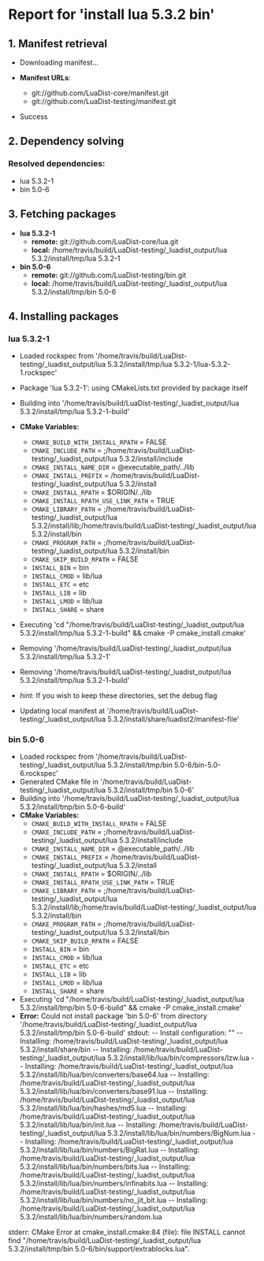 # Report for 'install lua 5.3.2 bin'


## 1. Manifest retrieval

- Downloading manifest...

- **Manifest URLs**:
    - git://github.com/LuaDist-core/manifest.git
    - git://github.com/LuaDist-testing/manifest.git
- Success

## 2. Dependency solving


### Resolved dependencies:
- lua 5.3.2-1
- bin 5.0-6

## 3. Fetching packages

- **lua 5.3.2-1**
    - **remote:** git://github.com/LuaDist-core/lua.git
    - **local:** /home/travis/build/LuaDist-testing/_luadist_output/lua 5.3.2/install/tmp/lua 5.3.2-1
- **bin 5.0-6**
    - **remote:** git://github.com/LuaDist-testing/bin.git
    - **local:** /home/travis/build/LuaDist-testing/_luadist_output/lua 5.3.2/install/tmp/bin 5.0-6

## 4. Installing packages


### lua 5.3.2-1
- Loaded rockspec from '/home/travis/build/LuaDist-testing/_luadist_output/lua 5.3.2/install/tmp/lua 5.3.2-1/lua-5.3.2-1.rockspec'
- Package 'lua 5.3.2-1': using CMakeLists.txt provided by package itself
- Building into '/home/travis/build/LuaDist-testing/_luadist_output/lua 5.3.2/install/tmp/lua 5.3.2-1-build'
- **CMake Variables:**
    - `CMAKE_BUILD_WITH_INSTALL_RPATH` = FALSE
    - `CMAKE_INCLUDE_PATH` = ;/home/travis/build/LuaDist-testing/_luadist_output/lua 5.3.2/install/include
    - `CMAKE_INSTALL_NAME_DIR` = @executable_path/../lib
    - `CMAKE_INSTALL_PREFIX` = /home/travis/build/LuaDist-testing/_luadist_output/lua 5.3.2/install
    - `CMAKE_INSTALL_RPATH` = $ORIGIN/../lib
    - `CMAKE_INSTALL_RPATH_USE_LINK_PATH` = TRUE
    - `CMAKE_LIBRARY_PATH` = ;/home/travis/build/LuaDist-testing/_luadist_output/lua 5.3.2/install/lib;/home/travis/build/LuaDist-testing/_luadist_output/lua 5.3.2/install/bin
    - `CMAKE_PROGRAM_PATH` = ;/home/travis/build/LuaDist-testing/_luadist_output/lua 5.3.2/install/bin
    - `CMAKE_SKIP_BUILD_RPATH` = FALSE
    - `INSTALL_BIN` = bin
    - `INSTALL_CMOD` = lib/lua
    - `INSTALL_ETC` = etc
    - `INSTALL_LIB` = lib
    - `INSTALL_LMOD` = lib/lua
    - `INSTALL_SHARE` = share
- Executing 'cd "/home/travis/build/LuaDist-testing/_luadist_output/lua 5.3.2/install/tmp/lua 5.3.2-1-build" && cmake -P cmake_install.cmake'
- Removing '/home/travis/build/LuaDist-testing/_luadist_output/lua 5.3.2/install/tmp/lua 5.3.2-1'
- Removing '/home/travis/build/LuaDist-testing/_luadist_output/lua 5.3.2/install/tmp/lua 5.3.2-1-build'

- *hint:* If you wish to keep these directories, set the debug flag
- Updating local manifest at '/home/travis/build/LuaDist-testing/_luadist_output/lua 5.3.2/install/share/luadist2/manifest-file'

### bin 5.0-6
- Loaded rockspec from '/home/travis/build/LuaDist-testing/_luadist_output/lua 5.3.2/install/tmp/bin 5.0-6/bin-5.0-6.rockspec'
- Generated CMake file in '/home/travis/build/LuaDist-testing/_luadist_output/lua 5.3.2/install/tmp/bin 5.0-6'
- Building into '/home/travis/build/LuaDist-testing/_luadist_output/lua 5.3.2/install/tmp/bin 5.0-6-build'
- **CMake Variables:**
    - `CMAKE_BUILD_WITH_INSTALL_RPATH` = FALSE
    - `CMAKE_INCLUDE_PATH` = ;/home/travis/build/LuaDist-testing/_luadist_output/lua 5.3.2/install/include
    - `CMAKE_INSTALL_NAME_DIR` = @executable_path/../lib
    - `CMAKE_INSTALL_PREFIX` = /home/travis/build/LuaDist-testing/_luadist_output/lua 5.3.2/install
    - `CMAKE_INSTALL_RPATH` = $ORIGIN/../lib
    - `CMAKE_INSTALL_RPATH_USE_LINK_PATH` = TRUE
    - `CMAKE_LIBRARY_PATH` = ;/home/travis/build/LuaDist-testing/_luadist_output/lua 5.3.2/install/lib;/home/travis/build/LuaDist-testing/_luadist_output/lua 5.3.2/install/bin
    - `CMAKE_PROGRAM_PATH` = ;/home/travis/build/LuaDist-testing/_luadist_output/lua 5.3.2/install/bin
    - `CMAKE_SKIP_BUILD_RPATH` = FALSE
    - `INSTALL_BIN` = bin
    - `INSTALL_CMOD` = lib/lua
    - `INSTALL_ETC` = etc
    - `INSTALL_LIB` = lib
    - `INSTALL_LMOD` = lib/lua
    - `INSTALL_SHARE` = share
- Executing 'cd "/home/travis/build/LuaDist-testing/_luadist_output/lua 5.3.2/install/tmp/bin 5.0-6-build" && cmake -P cmake_install.cmake'
- **Error:** Could not install package 'bin 5.0-6' from directory '/home/travis/build/LuaDist-testing/_luadist_output/lua 5.3.2/install/tmp/bin 5.0-6-build'
stdout:
-- Install configuration: ""
-- Installing: /home/travis/build/LuaDist-testing/_luadist_output/lua 5.3.2/install/share/bin
-- Installing: /home/travis/build/LuaDist-testing/_luadist_output/lua 5.3.2/install/lib/lua/bin/compressors/lzw.lua
-- Installing: /home/travis/build/LuaDist-testing/_luadist_output/lua 5.3.2/install/lib/lua/bin/converters/base64.lua
-- Installing: /home/travis/build/LuaDist-testing/_luadist_output/lua 5.3.2/install/lib/lua/bin/converters/base91.lua
-- Installing: /home/travis/build/LuaDist-testing/_luadist_output/lua 5.3.2/install/lib/lua/bin/hashes/md5.lua
-- Installing: /home/travis/build/LuaDist-testing/_luadist_output/lua 5.3.2/install/lib/lua/bin/init.lua
-- Installing: /home/travis/build/LuaDist-testing/_luadist_output/lua 5.3.2/install/lib/lua/bin/numbers/BigNum.lua
-- Installing: /home/travis/build/LuaDist-testing/_luadist_output/lua 5.3.2/install/lib/lua/bin/numbers/BigRat.lua
-- Installing: /home/travis/build/LuaDist-testing/_luadist_output/lua 5.3.2/install/lib/lua/bin/numbers/bits.lua
-- Installing: /home/travis/build/LuaDist-testing/_luadist_output/lua 5.3.2/install/lib/lua/bin/numbers/infinabits.lua
-- Installing: /home/travis/build/LuaDist-testing/_luadist_output/lua 5.3.2/install/lib/lua/bin/numbers/no_jit_bit.lua
-- Installing: /home/travis/build/LuaDist-testing/_luadist_output/lua 5.3.2/install/lib/lua/bin/numbers/random.lua

stderr:
CMake Error at cmake_install.cmake:84 (file):
  file INSTALL cannot find
  "/home/travis/build/LuaDist-testing/_luadist_output/lua
  5.3.2/install/tmp/bin 5.0-6/bin/support/extrablocks.lua".



